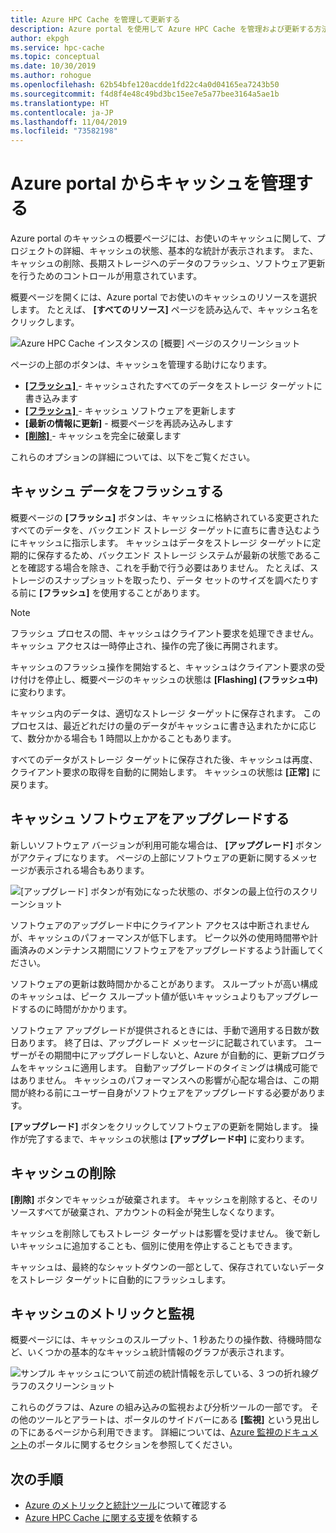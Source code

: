 ```yaml
---
title: Azure HPC Cache を管理して更新する
description: Azure portal を使用して Azure HPC Cache を管理および更新する方法
author: ekpgh
ms.service: hpc-cache
ms.topic: conceptual
ms.date: 10/30/2019
ms.author: rohogue
ms.openlocfilehash: 62b54bfe120acdde1fd22c4a0d04165ea7243b50
ms.sourcegitcommit: f4d8f4e48c49bd3bc15ee7e5a77bee3164a5ae1b
ms.translationtype: HT
ms.contentlocale: ja-JP
ms.lasthandoff: 11/04/2019
ms.locfileid: "73582198"
---
```

# <a name="manage-your-cache-from-the-azure-portal"></a>Azure portal からキャッシュを管理する

Azure portal のキャッシュの概要ページには、お使いのキャッシュに関して、プロジェクトの詳細、キャッシュの状態、基本的な統計が表示されます。 また、キャッシュの削除、長期ストレージへのデータのフラッシュ、ソフトウェア更新を行うためのコントロールが用意されています。

概要ページを開くには、Azure portal でお使いのキャッシュのリソースを選択します。 たとえば、 **[すべてのリソース]** ページを読み込んで、キャッシュ名をクリックします。

![Azure HPC Cache インスタンスの [概要] ページのスクリーンショット](media/hpc-cache-overview.png) <!-- placeholder is identical to hpc-cache-new-overview.png; replace with better image (showing graphs, full sidebar) when available -->

ページの上部のボタンは、キャッシュを管理する助けになります。

* [ **[フラッシュ]** ](#flush-cached-data) - キャッシュされたすべてのデータをストレージ ターゲットに書き込みます
* [ **[フラッシュ]** ](#upgrade-cache-software) - キャッシュ ソフトウェアを更新します
* **[最新の情報に更新]** - 概要ページを再読み込みします
* [ **[削除]** ](#delete-the-cache) - キャッシュを完全に破棄します

これらのオプションの詳細については、以下をご覧ください。

## <a name="flush-cached-data"></a>キャッシュ データをフラッシュする

概要ページの **[フラッシュ]** ボタンは、キャッシュに格納されている変更されたすべてのデータを、バックエンド ストレージ ターゲットに直ちに書き込むようにキャッシュに指示します。 キャッシュはデータをストレージ ターゲットに定期的に保存するため、バックエンド ストレージ システムが最新の状態であることを確認する場合を除き、これを手動で行う必要はありません。 たとえば、ストレージのスナップショットを取ったり、データ セットのサイズを調べたりする前に **[フラッシュ]** を使用することがあります。

> [!NOTE]
> フラッシュ プロセスの間、キャッシュはクライアント要求を処理できません。 キャッシュ アクセスは一時停止され、操作の完了後に再開されます。

キャッシュのフラッシュ操作を開始すると、キャッシュはクライアント要求の受け付けを停止し、概要ページのキャッシュの状態は **[Flashing] (フラッシュ中)** に変わります。

キャッシュ内のデータは、適切なストレージ ターゲットに保存されます。 このプロセスは、最近どれだけの量のデータがキャッシュに書き込まれたかに応じて、数分かかる場合も 1 時間以上かかることもあります。

すべてのデータがストレージ ターゲットに保存された後、キャッシュは再度、クライアント要求の取得を自動的に開始します。 キャッシュの状態は **[正常]** に戻ります。

## <a name="upgrade-cache-software"></a>キャッシュ ソフトウェアをアップグレードする

新しいソフトウェア バージョンが利用可能な場合は、 **[アップグレード]** ボタンがアクティブになります。 ページの上部にソフトウェアの更新に関するメッセージが表示される場合もあります。

![[アップグレード] ボタンが有効になった状態の、ボタンの最上位行のスクリーンショット](media/hpc-cache-upgrade-button.png)

ソフトウェアのアップグレード中にクライアント アクセスは中断されませんが、キャッシュのパフォーマンスが低下します。 ピーク以外の使用時間帯や計画済みのメンテナンス期間にソフトウェアをアップグレードするよう計画してください。

ソフトウェアの更新は数時間かかることがあります。 スループットが高い構成のキャッシュは、ピーク スループット値が低いキャッシュよりもアップグレードするのに時間がかかります。

ソフトウェア アップグレードが提供されるときには、手動で適用する日数が数日あります。 終了日は、アップグレード メッセージに記載されています。 ユーザーがその期間中にアップグレードしないと、Azure が自動的に、更新プログラムをキャッシュに適用します。 自動アップグレードのタイミングは構成可能ではありません。 キャッシュのパフォーマンスへの影響が心配な場合は、この期間が終わる前にユーザー自身がソフトウェアをアップグレードする必要があります。

**[アップグレード]** ボタンをクリックしてソフトウェアの更新を開始します。 操作が完了するまで、キャッシュの状態は **[アップグレード中]** に変わります。

## <a name="delete-the-cache"></a>キャッシュの削除

**[削除]** ボタンでキャッシュが破棄されます。 キャッシュを削除すると、そのリソースすべてが破棄され、アカウントの料金が発生しなくなります。

キャッシュを削除してもストレージ ターゲットは影響を受けません。 後で新しいキャッシュに追加することも、個別に使用を停止することもできます。

キャッシュは、最終的なシャットダウンの一部として、保存されていないデータをストレージ ターゲットに自動的にフラッシュします。

## <a name="cache-metrics-and-monitoring"></a>キャッシュのメトリックと監視

概要ページには、キャッシュのスループット、1 秒あたりの操作数、待機時間など、いくつかの基本的なキャッシュ統計情報のグラフが表示されます。

![サンプル キャッシュについて前述の統計情報を示している、3 つの折れ線グラフのスクリーンショット](media/hpc-cache-overview-stats.png)

これらのグラフは、Azure の組み込みの監視および分析ツールの一部です。 その他のツールとアラートは、ポータルのサイドバーにある **[監視]** という見出しの下にあるページから利用できます。 詳細については、[Azure 監視のドキュメント](../azure-monitor/insights/monitor-azure-resource.md#monitoring-in-the-azure-portal)のポータルに関するセクションを参照してください。

## <a name="next-steps"></a>次の手順

<!-- * Learn more about metrics and statistics for hpc cache -->
* [Azure のメトリックと統計ツール](../azure-monitor/index.yml)について確認する
* [Azure HPC Cache に関する支援](hpc-cache-support-ticket.md)を依頼する
